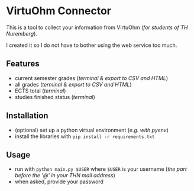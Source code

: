# VirtuOhm Connector

This is a tool to collect your information from VirtuOhm (*for students of TH Nuremberg*).

I created it so I do not have to bother using the web service too much.

## Features
- current semester grades (*terminal & export to CSV and HTML*)
- all grades (*terminal & export to CSV and HTML*)
- ECTS total (*terminal*)
- studies finished status (*terminal*)

## Installation
- (optional) set up a python virtual environment (*e.g. with pyenv*)
- install the libraries with `pip install -r requirements.txt`

## Usage
- run with `python main.py $USER` where `$USER` is your username (*the part before the '@' in your THN mail address*)
- when asked, provide your password
